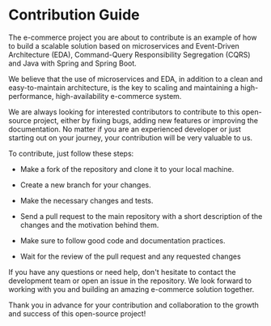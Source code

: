 # Contribution Guide

The e-commerce project you are about to contribute is an example of how to build a scalable solution based on microservices and Event-Driven Architecture (EDA), Command-Query Responsibility Segregation (CQRS) and Java with Spring and Spring Boot.

We believe that the use of microservices and EDA, in addition to a clean and easy-to-maintain architecture, is the key to scaling and maintaining a high-performance, high-availability e-commerce system.

We are always looking for interested contributors to contribute to this open-source project, either by fixing bugs, adding new features or improving the documentation. No matter if you are an experienced developer or just starting out on your journey, your contribution will be very valuable to us.

To contribute, just follow these steps:

- Make a fork of the repository and clone it to your local machine.

- Create a new branch for your changes.

- Make the necessary changes and tests.

- Send a pull request to the main repository with a short description of the changes and the motivation behind them.

- Make sure to follow good code and documentation practices.

- Wait for the review of the pull request and any requested changes

If you have any questions or need help, don't hesitate to contact the development team or open an issue in the repository. We look forward to working with you and building an amazing e-commerce solution together.

Thank you in advance for your contribution and collaboration to the growth and success of this open-source project!